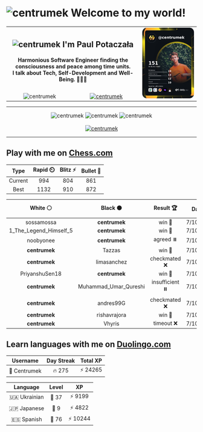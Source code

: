 <h1>
  <img
    src="https://emojis.slackmojis.com/emojis/images/1531849430/4246/blob-sunglasses.gif"
    width="30"
    alt="centrumek"
  />
  Welcome to my world!
</h1>

<table>
  <tbody>
    <tr>
      <td align="center" width="70%" colspan="2">
        <h2>
          <img
            src="https://raw.githubusercontent.com/MartinHeinz/MartinHeinz/master/wave.gif"
            width="30px"
            alt="centrumek"
          />
          I'm Paul Potaczała
        </h2>
        <h4>
          Harmonious Software Engineer finding the consciousness and peace among time units.
          <br/>
          I talk about Tech, Self-Development and Well-Being. 🌿🧘🚀
        </h4>
      </td>
      <td width="30%" rowspan="2">
        <a href="https://app.daily.dev/centrumek">
          <img
            src="./devcard.png"
            alt="centrumek"
          />
        </a>
      </td>
    </tr>
    <tr align="center">
      <td>
        <img
          src="https://komarev.com/ghpvc/?username=centrumek&label=visitors&color=0e75b6&style=flat"
          alt="centrumek"
        >
      </td>
      <td>
        <a href="https://stackoverflow.com/users/14496012/centrumek">
          <img
            src="https://stackoverflow.com/users/flair/14496012.png?theme=dark"
            alt="centrumek"
          >
        </a>
      </td>
    </tr>
  </tbody>
</table>

---
<div align="center">
  <img 
    src="https://github-readme-stats.vercel.app/api?username=centrumek&show_icons=true&count_private=true&theme=dark&hide_border=true&hide=issues,contribs&bg_color=00000000"
    alt="centrumek"
  />
  <img
    src="https://github-readme-stats.vercel.app/api/top-langs/?username=centrumek&layout=compact&hide_border=true&theme=dark&bg_color=00000000&langs_count=6&exclude_repo=air-statistic-app"
    alt="centrumek"
  />
  <img 
    src="https://github-readme-streak-stats.herokuapp.com?user=centrumek&theme=dark&hide_border=true&background=FFFFFF00"
    alt="centrumek"
  />
  <br/>
  <br/>
  <a href="https://www.buymeacoffee.com/centrumek">
    <img
      src="https://cdn.buymeacoffee.com/buttons/v2/default-orange.png"
      height="50"
      width="210"
      alt="centrumek"
    />
  </a>
</div>

---

## Play with me on [Chess.com](https://www.chess.com/member/centrumek)

<div align="center">
<!--START_SECTION:chessStats-->
<!-- Automatically generated with https://github.com/Balastrong/chess-stats-action -->

| Type | Rapid ⏲️ | Blitz ⚡ | Bullet 🔫 |
|:---:|:---:|:---:|:---:|
| Current | 994 | 804 | 861 |
| Best | 1132 | 910 | 872 |

| White ⚪ | Black ⚫ | Result 🏆 | Date 📅 | Position 🗺️ | Type 🕕 |
|:---:|:---:|:---:|:---:|:---:|:---:|
| sossamossa | **centrumek** | win 🥇 | 7/10/2023 | <a href="http://www.ee.unb.ca/cgi-bin/tervo/fen.pl?select=8/pp1r4/3P1rk1/8/2P2p2/1P6/P4K1P/8 w - -">Link</a> | Blitz |
| 1_The_Legend_Himself_5 | **centrumek** | win 🥇 | 7/10/2023 | <a href="http://www.ee.unb.ca/cgi-bin/tervo/fen.pl?select=6r1/8/8/pk6/1Bp5/Kp6/6P1/8 w - -">Link</a> | Blitz |
| noobyonee | **centrumek** | agreed ⏸️ | 7/10/2023 | <a href="http://www.ee.unb.ca/cgi-bin/tervo/fen.pl?select=rn2kb1r/pp3ppp/8/2p1P3/1n1pP3/B1PP2P1/P2Q2BP/1K1R2NR b kq -">Link</a> | Blitz |
| **centrumek** | Tazzas | win 🥇 | 7/10/2023 | <a href="http://www.ee.unb.ca/cgi-bin/tervo/fen.pl?select=8/8/8/6p1/B5P1/kQ2K3/P7/8 b - -">Link</a> | Bullet |
| **centrumek** | limasanchez | checkmated ❌ | 7/10/2023 | <a href="http://www.ee.unb.ca/cgi-bin/tervo/fen.pl?select=r5k1/1b1n2bp/p7/1p2pR2/1Pp5/P1P5/6qP/R1B3K1 w - -">Link</a> | Bullet |
| PriyanshuSen18 | **centrumek** | win 🥇 | 7/10/2023 | <a href="http://www.ee.unb.ca/cgi-bin/tervo/fen.pl?select=r4rk1/p1pnq1bp/2np4/1p2P3/1P3p2/1NP2N1P/P1BBbPP1/R3K2R w KQ -">Link</a> | Blitz |
| **centrumek** | Muhammad_Umar_Qureshi | insufficient ⏸️ | 7/10/2023 | <a href="http://www.ee.unb.ca/cgi-bin/tervo/fen.pl?select=8/8/8/8/6k1/6B1/6K1/8 b - -">Link</a> | Blitz |
| **centrumek** | andres99G | checkmated ❌ | 7/10/2023 | <a href="http://www.ee.unb.ca/cgi-bin/tervo/fen.pl?select=r5r1/p3kp2/2p1p2p/4Q3/1P3P2/P3P3/2P3qP/R1B2RK1 w - -">Link</a> | Blitz |
| **centrumek** | rishavrajora | win 🥇 | 7/10/2023 | <a href="http://www.ee.unb.ca/cgi-bin/tervo/fen.pl?select=r4r1k/2q4p/3b1QpP/pb1p1pP1/2pP1P2/P7/1P1B4/2K1R2R b - -">Link</a> | Bullet |
| **centrumek** | Vhyris | timeout ❌ | 7/10/2023 | <a href="http://www.ee.unb.ca/cgi-bin/tervo/fen.pl?select=5r1k/p1p2p1p/3p1qpP/2p1p2P/5n2/3P1P2/P4r2/5RK1 w - -">Link</a> | Bullet |

<!--END_SECTION:chessStats-->
</div>

## Learn languages with me on [Duolingo.com](https://www.duolingo.com/profile/Centrumek)

<div align="center">
<!--START_SECTION:duolingoStats-->
<!-- Automatically generated with https://github.com/centrumek/duolingo-readme-stats-->

| Username | Day Streak | Total XP |
|:---:|:---:|:---:|
| 👤 Centrumek | 🔥 275 | ⚡ 24265 |

| Language | Level | XP |
|:---:|:---:|:---:|
| 🇺🇦 Ukrainian | 👑 37 | ⚡ 9199 |
| 🇯🇵 Japanese | 👑 9 | ⚡ 4822 |
| 🇪🇸 Spanish | 👑 76 | ⚡ 10244 |

<!--END_SECTION:duolingoStats-->
</div>
<!--
**centrumek/centrumek** is a ✨ _special_ ✨ repository because its `README.md` (this file) appears on your GitHub profile.

Here are some ideas to get you started:

- 🔭 I’m currently working on ...
- 🌱 I’m currently learning ...
- 👯 I’m looking to collaborate on ...
- 🤔 I’m looking for help with ...
- 💬 Ask me about ...
- 📫 How to reach me: ...
- 😄 Pronouns: ...
- ⚡ Fun fact: ...
-->
